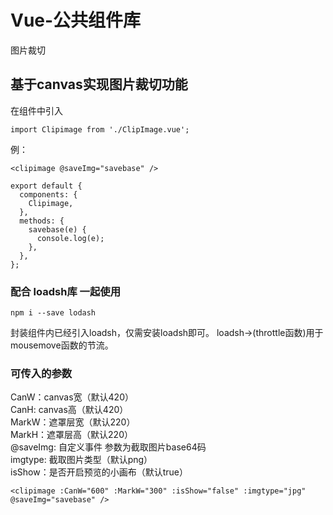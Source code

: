 # Vue-公共组件库
图片裁切
## 基于canvas实现图片裁切功能
在组件中引入
```
import Clipimage from './ClipImage.vue';
```
例：
```
<clipimage @saveImg="savebase" />
```
```
export default {
  components: {
    Clipimage,
  },
  methods: {
    savebase(e) {
      console.log(e);
    },
  },
};
```
### 配合 loadsh库 一起使用
```
npm i --save lodash
```
封装组件内已经引入loadsh，仅需安装loadsh即可。
loadsh->(throttle函数)用于mousemove函数的节流。

### 可传入的参数
CanW：canvas宽（默认420）   
CanH: canvas高（默认420）    
MarkW：遮罩层宽（默认220）   
MarkH：遮罩层高（默认220）     
@saveImg: 自定义事件 参数为截取图片base64码    
imgtype: 截取图片类型（默认png）     
isShow：是否开启预览的小画布（默认true）
```
<clipimage :CanW="600" :MarkW="300" :isShow="false" :imgtype="jpg" @saveImg="savebase" />
```

